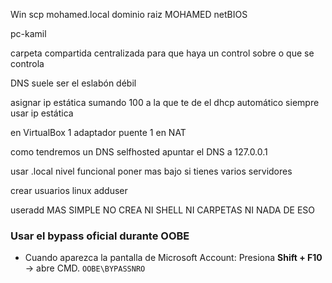 Win scp
mohamed.local dominio raiz
MOHAMED    netBIOS



pc-kamil


carpeta compartida centralizada para que haya un control sobre o que se controla

DNS suele ser el eslabón débil

asignar ip estática sumando 100 a la que te de el dhcp automático
siempre usar ip estática

en VirtualBox 
1 adaptador puente
1 en NAT

como tendremos un DNS selfhosted apuntar el DNS a 127.0.0.1


usar .local 
nivel funcional  poner mas bajo si tienes varios servidores

crear usuarios linux
adduser


useradd MAS SIMPLE NO CREA NI SHELL NI CARPETAS NI NADA DE ESO



### Usar el bypass oficial durante OOBE

- Cuando aparezca la pantalla de Microsoft Account:
 Presiona **Shift + F10** → abre CMD.
`OOBE\BYPASSNRO`